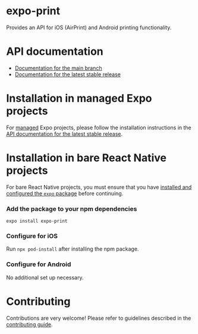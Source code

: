 # expo-print

Provides an API for iOS (AirPrint) and Android printing functionality.

# API documentation

- [Documentation for the main branch](https://github.com/expo/expo/blob/main/docs/pages/versions/unversioned/sdk/print.mdx)
- [Documentation for the latest stable release](https://docs.expo.dev/versions/latest/sdk/print/)

# Installation in managed Expo projects

For [managed](https://docs.expo.dev/archive/managed-vs-bare/) Expo projects, please follow the installation instructions in the [API documentation for the latest stable release](https://docs.expo.dev/versions/latest/sdk/print/).

# Installation in bare React Native projects

For bare React Native projects, you must ensure that you have [installed and configured the `expo` package](https://docs.expo.dev/bare/installing-expo-modules/) before continuing.

### Add the package to your npm dependencies

```
expo install expo-print
```

### Configure for iOS

Run `npx pod-install` after installing the npm package.

### Configure for Android

No additional set up necessary.

# Contributing

Contributions are very welcome! Please refer to guidelines described in the [contributing guide](https://github.com/expo/expo#contributing).
